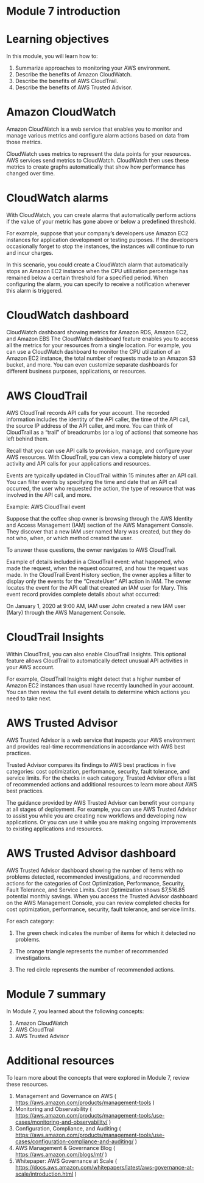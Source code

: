 # Module 7 introduction
# Learning objectives

In this module, you will learn how to:

1. Summarize approaches to monitoring your AWS environment.
2. Describe the benefits of Amazon CloudWatch.
3. Describe the benefits of AWS CloudTrail.
4. Describe the benefits of AWS Trusted Advisor.

# Amazon CloudWatch

Amazon CloudWatch is a web service that enables you to monitor and manage various metrics and configure alarm actions based on data from those metrics.

CloudWatch uses metrics to represent the data points for your resources. AWS services send metrics to CloudWatch. CloudWatch then uses these metrics to create graphs automatically that show how performance has changed over time. 

# CloudWatch alarms

With CloudWatch, you can create alarms that automatically perform actions if the value of your metric has gone above or below a predefined threshold. 

For example, suppose that your company’s developers use Amazon EC2 instances for application development or testing purposes. If the developers occasionally forget to stop the instances, the instances will continue to run and incur charges. 

In this scenario, you could create a CloudWatch alarm that automatically stops an Amazon EC2 instance when the CPU utilization percentage has remained below a certain threshold for a specified period. When configuring the alarm, you can specify to receive a notification whenever this alarm is triggered.

# CloudWatch dashboard

CloudWatch dashboard showing metrics for Amazon RDS, Amazon EC2, and Amazon EBS
The CloudWatch dashboard feature enables you to access all the metrics for your resources from a single location. For example, you can use a CloudWatch dashboard to monitor the CPU utilization of an Amazon EC2 instance, the total number of requests made to an Amazon S3 bucket, and more. You can even customize separate dashboards for different business purposes, applications, or resources.


# AWS CloudTrail

AWS CloudTrail records API calls for your account. The recorded information includes the identity of the API caller, the time of the API call, the source IP address of the API caller, and more. You can think of CloudTrail as a “trail” of breadcrumbs (or a log of actions) that someone has left behind them.

Recall that you can use API calls to provision, manage, and configure your AWS resources. With CloudTrail, you can view a complete history of user activity and API calls for your applications and resources. 

Events are typically updated in CloudTrail within 15 minutes after an API call. You can filter events by specifying the time and date that an API call occurred, the user who requested the action, the type of resource that was involved in the API call, and more.

Example: AWS CloudTrail event

Suppose that the coffee shop owner is browsing through the AWS Identity and Access Management (IAM) section of the AWS Management Console. They discover that a new IAM user named Mary was created, but they do not who, when, or which method created the user.

To answer these questions, the owner navigates to AWS CloudTrail.

Example of details included in a CloudTrail event: what happened, who made the request, when the request occurred, and how the request was made.
In the CloudTrail Event History section, the owner applies a filter to display only the events for the “CreateUser” API action in IAM. The owner locates the event for the API call that created an IAM user for Mary. This event record provides complete details about what occurred: 

On January 1, 2020 at 9:00 AM, IAM user John created a new IAM user (Mary) through the AWS Management Console.

# CloudTrail Insights

Within CloudTrail, you can also enable CloudTrail Insights. This optional feature allows CloudTrail to automatically detect unusual API activities in your AWS account. 

For example, CloudTrail Insights might detect that a higher number of Amazon EC2 instances than usual have recently launched in your account. You can then review the full event details to determine which actions you need to take next.

# AWS Trusted Advisor

AWS Trusted Advisor is a web service that inspects your AWS environment and provides real-time recommendations in accordance with AWS best practices.

Trusted Advisor compares its findings to AWS best practices in five categories: cost optimization, performance, security, fault tolerance, and service limits. For the checks in each category, Trusted Advisor offers a list of recommended actions and additional resources to learn more about AWS best practices. 

The guidance provided by AWS Trusted Advisor can benefit your company at all stages of deployment. For example, you can use AWS Trusted Advisor to assist you while you are creating new workflows and developing new applications. Or you can use it while you are making ongoing improvements to existing applications and resources.

# AWS Trusted Advisor dashboard

AWS Trusted Advisor dashboard showing the number of items with no problems detected, recommended investigations, and recommended actions for the categories of Cost Optimization, Performance, Security, Fault Tolerance, and Service Limits. Cost Optimization shows $7,516.85 potential monthly savings.
When you access the Trusted Advisor dashboard on the AWS Management Console, you can review completed checks for cost optimization, performance, security, fault tolerance, and service limits.

For each category:

1. The green check indicates the number of items for which it detected no problems.


2. The orange triangle represents the number of recommended investigations.


3. The red circle represents the number of recommended actions.

# Module 7 summary
In Module 7, you learned about the following concepts:

1. Amazon CloudWatch
2. AWS CloudTrail
3. AWS Trusted Advisor

# Additional resources

To learn more about the concepts that were explored in Module 7, review these resources.

1. Management and Governance on AWS ( https://aws.amazon.com/products/management-tools )
2. Monitoring and Observability ( https://aws.amazon.com/products/management-tools/use-cases/monitoring-and-observability/ )
3. Configuration, Compliance, and Auditing ( https://aws.amazon.com/products/management-tools/use-cases/configuration-compliance-and-auditing/ )
4. AWS Management & Governance Blog ( https://aws.amazon.com/blogs/mt/ )
5. Whitepaper: AWS Governance at Scale ( https://docs.aws.amazon.com/whitepapers/latest/aws-governance-at-scale/introduction.html )




